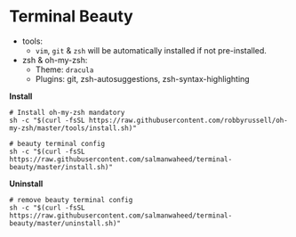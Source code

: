 # Terminal Beauty

* tools:
  * `vim`, `git` & `zsh` will be automatically installed if not pre-installed.
* zsh & oh-my-zsh:
  * Theme: `dracula`
  * Plugins: git, zsh-autosuggestions, zsh-syntax-highlighting

**Install**

```
# Install oh-my-zsh mandatory
sh -c "$(curl -fsSL https://raw.githubusercontent.com/robbyrussell/oh-my-zsh/master/tools/install.sh)"

# beauty terminal config
sh -c "$(curl -fsSL https://raw.githubusercontent.com/salmanwaheed/terminal-beauty/master/install.sh)"
```

**Uninstall**

```
# remove beauty terminal config
sh -c "$(curl -fsSL https://raw.githubusercontent.com/salmanwaheed/terminal-beauty/master/uninstall.sh)"
```
